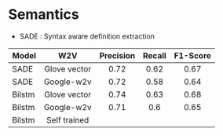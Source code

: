 # Semantics

* SADE : Syntax aware definition extraction


| Model | W2V | Precision | Recall | F1-Score |
|-------|:---------:|:---------:|:---------:|:---------:|
| SADE | Glove vector | 0.72 | 0.62 | 0.67 |
| SADE | Google-w2v | 0.72 | 0.58 | 0.64 |
| Bilstm | Glove vector | 0.74 | 0.63 | 0.68 |
| Bilstm | Google-w2v | 0.71 | 0.6 | 0.65 |
| Bilstm | Self trained | | | |